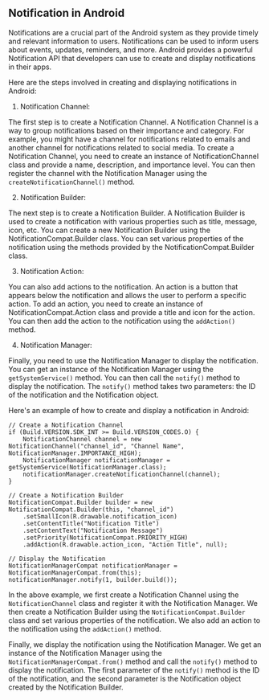 ## Notification in Android

Notifications are a crucial part of the Android system as they provide timely and relevant information to users. Notifications can be used to inform users about events, updates, reminders, and more. Android provides a powerful Notification API that developers can use to create and display notifications in their apps.

Here are the steps involved in creating and displaying notifications in Android:

1. Notification Channel:

The first step is to create a Notification Channel. A Notification Channel is a way to group notifications based on their importance and category. For example, you might have a channel for notifications related to emails and another channel for notifications related to social media. To create a Notification Channel, you need to create an instance of NotificationChannel class and provide a name, description, and importance level. You can then register the channel with the Notification Manager using the `createNotificationChannel()` method.

2. Notification Builder:

The next step is to create a Notification Builder. A Notification Builder is used to create a notification with various properties such as title, message, icon, etc. You can create a new Notification Builder using the NotificationCompat.Builder class. You can set various properties of the notification using the methods provided by the NotificationCompat.Builder class.

3. Notification Action:

You can also add actions to the notification. An action is a button that appears below the notification and allows the user to perform a specific action. To add an action, you need to create an instance of NotificationCompat.Action class and provide a title and icon for the action. You can then add the action to the notification using the `addAction()` method.

4. Notification Manager:

Finally, you need to use the Notification Manager to display the notification. You can get an instance of the Notification Manager using the `getSystemService()` method. You can then call the `notify()` method to display the notification. The `notify()` method takes two parameters: the ID of the notification and the Notification object.

Here's an example of how to create and display a notification in Android:

```
// Create a Notification Channel
if (Build.VERSION.SDK_INT >= Build.VERSION_CODES.O) {
    NotificationChannel channel = new NotificationChannel("channel_id", "Channel Name", NotificationManager.IMPORTANCE_HIGH);
    NotificationManager notificationManager = getSystemService(NotificationManager.class);
    notificationManager.createNotificationChannel(channel);
}

// Create a Notification Builder
NotificationCompat.Builder builder = new NotificationCompat.Builder(this, "channel_id")
    .setSmallIcon(R.drawable.notification_icon)
    .setContentTitle("Notification Title")
    .setContentText("Notification Message")
    .setPriority(NotificationCompat.PRIORITY_HIGH)
    .addAction(R.drawable.action_icon, "Action Title", null);

// Display the Notification
NotificationManagerCompat notificationManager = NotificationManagerCompat.from(this);
notificationManager.notify(1, builder.build());
```

In the above example, we first create a Notification Channel using the `NotificationChannel` class and register it with the Notification Manager. We then create a Notification Builder using the `NotificationCompat.Builder` class and set various properties of the notification. We also add an action to the notification using the `addAction()` method.

Finally, we display the notification using the Notification Manager. We get an instance of the Notification Manager using the `NotificationManagerCompat.from()` method and call the `notify()` method to display the notification. The first parameter of the `notify()` method is the ID of the notification, and the second parameter is the Notification object created by the Notification Builder.
